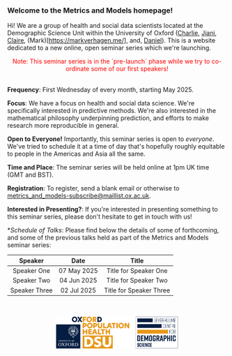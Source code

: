 ### Welcome to the **Metrics and Models** homepage!

Hi! We are a group of health and social data scientists located at the Demographic Science Unit within the University of Oxford ([Charlie](http://crahal.com/), [Jiani](https://vallerrr.github.io/), [Claire](https://duiyidai.github.io/), (Mark)[https://markverhagen.me/], and, [Daniel](https://github.com/dhvalden)). This is a website dedicated to a new online, open seminar series which we're launching.

<center> <span style="color:red;">Note: This seminar series is in the `pre-launch` phase while we try to co-ordinate some of our first speakers!</span> </center>

<br>


**Frequency**: First Wednesday of every month, starting May 2025.

**Focus**: We have a focus on health and social data science.  We're specifically interested in predictive methods. We're also interested in the mathematical philosophy underpinning prediction, and efforts to make research more reproducible in general.

**Open to Everyone!** Importantly, this seminar series is open to *everyone*. We've tried to schedule it at a time of day that's hopefully roughly equitable to people in the Americas and Asia all the same.

**Time and Place**: The seminar series will be held online at 1pm UK time (GMT and BST).

**Registration**: To register, send a blank email or otherwise to metrics_and_models-subscribe@maillist.ox.ac.uk.

**Interested in Presenting?**: If you're interested in presenting something to this seminar series, please don't hesitate to get in touch with us!

**Schedule of Talks*: Please find below the details of some of forthcoming, and some of the previous talks held as part of the Metrics and Models seminar series:

<div style="text-align: center;">

<table style="margin-left: auto; margin-right: auto;">
  <thead>
    <tr>
      <th>Speaker</th>
      <th>Date</th>
      <th>Title</th>
    </tr>
  </thead>
  <tbody>
    <tr>
      <td>Speaker One</td>
      <td>07 May 2025</td>
      <td>Title for Speaker One</td>
    </tr>
    <tr>
      <td>Speaker Two</td>
      <td>04 Jun 2025</td>
      <td>Title for Speaker Two</td>
    </tr>
    <tr>
      <td>Speaker Three</td>
      <td>02 Jul 2025</td>
      <td>Title for Speaker Three</td>
    </tr>
  </tbody>
</table>

<br>
<br>

</div>


<div style="display: flex; justify-content: center;">
    <img src="assets/lcds_logo.png" alt="LCDS" style="width: 280px; height: auto;">
</div>
